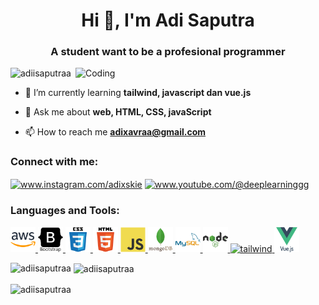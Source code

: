 <h1 align="center">Hi 👋, I'm Adi Saputra</h1>
<h3 align="center">A student want to be a profesional programmer</h3>
<img align="right" alt="Coding" width="400" src="https://cdn.dribble.com/users/1152077/screenshots/3848914/programmer.gif">

<p align="left"> <img src="https://komarev.com/ghpvc/?username=adiisaputraa&label=Profile%20views&color=0e75b6&style=flat" alt="adiisaputraa" /> </p>

- 🌱 I’m currently learning **tailwind, javascript dan vue.js**

- 💬 Ask me about **web, HTML, CSS, javaScript**

- 📫 How to reach me **adixavraa@gmail.com**

<h3 align="left">Connect with me:</h3>
<p align="left">
<a href="https://instagram.com/www.instagram.com/adixskie" target="blank"><img align="center" src="https://raw.githubusercontent.com/rahuldkjain/github-profile-readme-generator/master/src/images/icons/Social/instagram.svg" alt="www.instagram.com/adixskie" height="30" width="40" /></a>
<a href="https://www.youtube.com/c/www.youtube.com/@deeplearninggg" target="blank"><img align="center" src="https://raw.githubusercontent.com/rahuldkjain/github-profile-readme-generator/master/src/images/icons/Social/youtube.svg" alt="www.youtube.com/@deeplearninggg" height="30" width="40" /></a>
</p>

<h3 align="left">Languages and Tools:</h3>
<p align="left"> <a href="https://aws.amazon.com" target="_blank" rel="noreferrer"> <img src="https://raw.githubusercontent.com/devicons/devicon/master/icons/amazonwebservices/amazonwebservices-original-wordmark.svg" alt="aws" width="40" height="40"/> </a> <a href="https://getbootstrap.com" target="_blank" rel="noreferrer"> <img src="https://raw.githubusercontent.com/devicons/devicon/master/icons/bootstrap/bootstrap-plain-wordmark.svg" alt="bootstrap" width="40" height="40"/> </a> <a href="https://www.w3schools.com/css/" target="_blank" rel="noreferrer"> <img src="https://raw.githubusercontent.com/devicons/devicon/master/icons/css3/css3-original-wordmark.svg" alt="css3" width="40" height="40"/> </a> <a href="https://www.w3.org/html/" target="_blank" rel="noreferrer"> <img src="https://raw.githubusercontent.com/devicons/devicon/master/icons/html5/html5-original-wordmark.svg" alt="html5" width="40" height="40"/> </a> <a href="https://developer.mozilla.org/en-US/docs/Web/JavaScript" target="_blank" rel="noreferrer"> <img src="https://raw.githubusercontent.com/devicons/devicon/master/icons/javascript/javascript-original.svg" alt="javascript" width="40" height="40"/> </a> <a href="https://www.mongodb.com/" target="_blank" rel="noreferrer"> <img src="https://raw.githubusercontent.com/devicons/devicon/master/icons/mongodb/mongodb-original-wordmark.svg" alt="mongodb" width="40" height="40"/> </a> <a href="https://www.mysql.com/" target="_blank" rel="noreferrer"> <img src="https://raw.githubusercontent.com/devicons/devicon/master/icons/mysql/mysql-original-wordmark.svg" alt="mysql" width="40" height="40"/> </a> <a href="https://nodejs.org" target="_blank" rel="noreferrer"> <img src="https://raw.githubusercontent.com/devicons/devicon/master/icons/nodejs/nodejs-original-wordmark.svg" alt="nodejs" width="40" height="40"/> </a> <a href="https://tailwindcss.com/" target="_blank" rel="noreferrer"> <img src="https://www.vectorlogo.zone/logos/tailwindcss/tailwindcss-icon.svg" alt="tailwind" width="40" height="40"/> </a> <a href="https://vuejs.org/" target="_blank" rel="noreferrer"> <img src="https://raw.githubusercontent.com/devicons/devicon/master/icons/vuejs/vuejs-original-wordmark.svg" alt="vuejs" width="40" height="40"/> </a> </p>

<p><img align="left" src="https://github-readme-stats.vercel.app/api/top-langs?username=adiisaputraa&show_icons=true&locale=en&layout=compact" alt="adiisaputraa" /></p>

<p>&nbsp;<img align="center" src="https://github-readme-stats.vercel.app/api?username=adiisaputraa&show_icons=true&locale=en" alt="adiisaputraa" /></p>

<p><img align="center" src="https://github-readme-streak-stats.herokuapp.com/?user=adiisaputraa&" alt="adiisaputraa" /></p>
